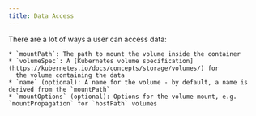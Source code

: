```yaml
---
title: Data Access
---
```

There are a lot of ways a user can access data:

    * `mountPath`: The path to mount the volume inside the container
    * `volumeSpec`: A [Kubernetes volume specification](https://kubernetes.io/docs/concepts/storage/volumes/) for
      the volume containing the data
    * `name` (optional): A name for the volume - by default, a name is derived from the `mountPath`
    * `mountOptions` (optional): Options for the volume mount, e.g. `mountPropagation` for `hostPath` volumes


